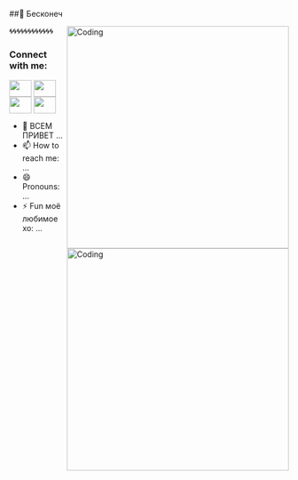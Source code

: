 ##🐘 Бесконеч

<img align="right" alt="Coding" width="400" src="https://github.com/user-attachments/assets/85d46473-647c-4bf1-9786-9981e38dd1a7
">


🌀🌀🌀🌀🌀🌀🌀🌀🌀🌀🌀🌀
<h3 align="left">Connect with me:</h3>
<p align="left">
<a href="your link" target="blank"><img align="center" src="https://cdn.jsdelivr.net/npm/simple-icons@3.0.1/icons/twitter.svg" alt="" height="30" width="40" /></a>
<a href="your link" target="blank"><img align="center" src="https://cdn.jsdelivr.net/npm/simple-icons@3.0.1/icons/linkedin.svg" alt="" height="30" width="40" /></a>
<a href="your link" target="blank"><img align="center" src="https://cdn.jsdelivr.net/npm/simple-icons@3.0.1/icons/instagram.svg" alt="" height="30" width="40" /></a>
<a href="your link" target="blank"><img align="center" src="https://cdn.jsdelivr.net/npm/simple-icons@3.0.1/icons/youtube.svg" alt="" height="30" width="40" /></a>
</p>

<img align="right" alt="Coding" width="400" src="https://github.com/user-attachments/assets/7dcd0ce5-e6bf-4739-a287-a433665c5e45">

- 💬 ВСЕМ ПРИВЕТ ...
- 📫 How to reach me: ...
- 😄 Pronouns: ...
- ⚡ Fun моё любимое хо: ...


